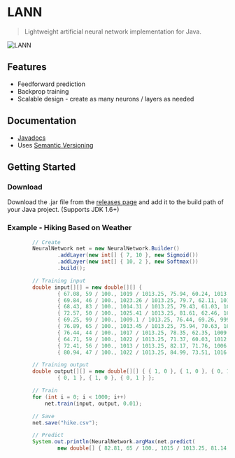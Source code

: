 # LANN

> Lightweight artificial neural network implementation for Java.

![LANN](http://kylecorry31.github.io/res/images/LANN.jpg)

## Features

* Feedforward prediction
* Backprop training
* Scalable design - create as many neurons / layers as needed

## Documentation
* [Javadocs](http://kylecorry31.github.io/LANN)
* Uses [Semantic Versioning](http://semver.org/)

## Getting Started

### Download

Download the .jar file from the [releases page](https://github.com/kylecorry31/Kynet/releases) and add it to the build path of your Java project. (Supports JDK 1.6+)

### Example - Hiking Based on Weather

```java
		// Create
		NeuralNetwork net = new NeuralNetwork.Builder()
				.addLayer(new int[] { 7, 10 }, new Sigmoid())
				.addLayer(new int[] { 10, 2 }, new Softmax())
				.build();

		// Training input
		double input[][] = new double[][] {
				{ 67.08, 59 / 100., 1019 / 1013.25, 75.94, 60.24, 1013.94 / 1013.25, 62 / 100. },
				{ 69.84, 46 / 100., 1023.26 / 1013.25, 79.7, 62.11, 1012.57 / 1013.25, 51 / 100. },
				{ 68.43, 83 / 100., 1014.31 / 1013.25, 79.43, 61.03, 1005.16 / 1013.25, 73 / 100. },
				{ 72.57, 50 / 100., 1025.41 / 1013.25, 81.61, 62.46, 1014.79 / 1013.25, 65 / 100. },
				{ 69.25, 99 / 100., 1009.1 / 1013.25, 76.44, 69.26, 999.05 / 1013.25, 99 / 100. },
				{ 76.89, 65 / 100., 1013.45 / 1013.25, 75.94, 70.63, 1002.19 / 1013.25, 72 / 100. },
				{ 76.44, 44 / 100., 1017 / 1013.25, 78.35, 62.35, 1009.5 / 1013.25, 56 / 100. },
				{ 64.71, 59 / 100., 1022 / 1013.25, 71.37, 60.03, 1012.98 / 1013.25, 60 / 100. },
				{ 72.41, 56 / 100., 1013 / 1013.25, 82.17, 71.76, 1006.71 / 1013.25, 60 / 100. },
				{ 80.94, 47 / 100., 1022 / 1013.25, 84.99, 73.51, 1016.15 / 1013.25, 66 / 100. } };

		// Training output
		double output[][] = new double[][] { { 1, 0 }, { 1, 0 }, { 0, 1 }, { 0, 1 }, { 0, 1 }, { 0, 1 }, { 1, 0 },
				{ 0, 1 }, { 1, 0 }, { 0, 1 } };

		// Train
		for (int i = 0; i < 1000; i++)
			net.train(input, output, 0.01);

		// Save
		net.save("hike.csv");

		// Predict
		System.out.println(NeuralNetwork.argMax(net.predict(
				new double[] { 82.81, 65 / 100., 1015 / 1013.25, 81.14, 62.08, 985.59 / 1013.25, 46 / 100. })));

```
